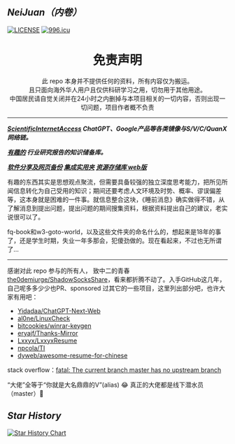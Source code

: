 ## ***NeiJuan（内卷）***

[![LICENSE](https://img.shields.io/badge/license-Anti%20996-blue.svg)](https://github.com/996icu/996.ICU/blob/master/LICENSE) [![996.icu](https://img.shields.io/badge/link-996.icu-red.svg)](https://996.icu)

<!--</a><img align="right" src="https://fastly.jsdelivr.net/gh/hoochanlon/w3-goto-world/W3UnitTest/mof2.PNG" width="250 " height="250" /></a><a><img align="right" src="https://fastly.jsdelivr.net/gh/hoochanlon/w3-goto-world/W3UnitTest/mof1.PNG" width="250 " height="250" />-->

<!--![冲出你的窗口](https://fastly.jsdelivr.net/gh/hoochanlon/w3-goto-world/W3UnitTest/ccndck.png)-->


<h1 align="center"> 免责声明 </h1>

<p align="center">
此 repo 本身并不提供任何的资料，所有内容仅为搬运。<br>
且只面向海外华人用户且仅供科研学习之用，切勿用于其他用途。
<br>
中国居民请自觉关闭并在24小时之内删掉与本项目相关的一切内容，否则出现一切问题，项目作者概不负责
</p>
<hr>

***[ScientificInternetAccess](ScientificInternetAccess/) ChatGPT、Google产品等各类镜像与S/V/C/QuanX网络链。***

***[有趣的](有趣的/) 行业研究报告的知识储备库。***

***[软件分享及网页备份](软件分享及网页备份/) [集成实用夹](集成实用夹/) [资源存储库 web版](https://hoochanlon.github.io/w3-goto-world/)***

有趣的东西其实是思想观点聚流，但需要具备较强的独立深度思考能力，把所见所闻信息转化为自己受用的知识；期间还要考虑人文环境及时势、概率、谬误偏差等，这本身就是困难的一件事。就信息整合这块，《睡前消息》确实做得不错，从了解消息到提出问题，提出问题的期间搜集资料，根据资料提出自己的建议，老实说很可以了。

fq-book和w3-goto-world，以及这些文件夹的命名什么的，想起来是18年的事了，还是学生时期，失业一年多那会，犯傻劲做的。现在看起来，不过也无所谓了...

---

感谢对此 repo 参与的所有人， 致中二的青春 <a href="https://github.com/the0demiurge/ShadowSocksShare">the0demiurge/ShadowSocksShare</a>，看来都折腾不动了。入手GitHub这几年，自己呢多多少少也PR、sponsored 过其它的一些项目，这里列出部分吧，也许大家有用吧：

* [Yidadaa/ChatGPT-Next-Web](https://github.com/Yidadaa/ChatGPT-Next-Web)
* [al0ne/LinuxCheck](https://github.com/al0ne/LinuxCheck)
* [bitcookies/winrar-keygen](https://github.com/bitcookies/winrar-keygen)
* [eryajf/Thanks-Mirror](https://github.com/eryajf/Thanks-Mirror)
* [Lxxyx/LxxyxResume](https://github.com/Lxxyx/LxxyxResume)
* [npcola/TI](https://github.com/npcola/TI)
* [dyweb/awesome-resume-for-chinese](https://github.com/dyweb/awesome-resume-for-chinese)

stack overflow：[fatal: The current branch master has no upstream branch](https://stackoverflow.com/a/50134362)

“大佬”全等于“你就是大名鼎鼎的V”(alias) 😂 真正的大佬都是线下潜水员（master）🤿

## ***Star History***

[![Star History Chart](https://api.star-history.com/svg?repos=hoochanlon/neijuan&type=Date)](https://star-history.com/#hoochanlon/neijuan&Date)

<!--
<hr>
<p align="center">

<br>
</p>
-->


